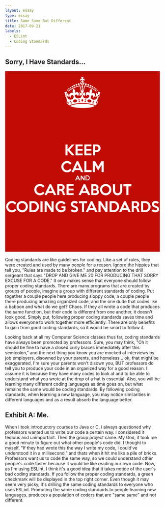 ```yaml
---
layout: essay
type: essay
title: Same Same But Different
date: 2017-09-21
labels:
  - ESLint
  - Coding Standards
---
```


## Sorry, I Have Standards...
<img class = "ui medium centered image" src = "../images/keepcalm.png">

Coding standards are like guidelines for coding. Like a set of rules, they were created and used by many people for a reason. Ignore the hippies that tell you, "Rules are made to be broken." and pay attention to the drill sergeant that says "DROP AND GIVE ME 20 FOR PRODUCING THAT SORRY EXCUSE FOR A CODE." It only makes sense that everyone should follow proper coding standards. There are many programs that are created by groups of people, imagine a group with different standards of coding. Put together a couple people here producing sloppy code, a couple people there producing amazing organized code, and the one dude that codes like a baboon and what do we get? Chaos. If they all wrote a code that produces the same function, but their code is different from one another, it doesn't look good. Simply put, following proper coding standards saves time and allows everyone to work together more efficiently. There are only benefits to gain from good coding standards, so it would be smart to follow it. 

Looking back at all my Computer Science classes thus far, coding standards have always been promoted by professors. Sure, you may think, "Oh it should be fine to have a closed curly braces immediately after this semicolon," and the next thing you know you are mocked at interviews by job employers, disowned by your parents, and homeless... ok, that might be exaggerated, I'm sure your parents won't disown you, BUT professors do tell you to produce your code in an organized way for a good reason. I assume it is because they have many codes to look at and to be able to understand what you wrote at the drop of a hat is essential. Also, you will be learning many different coding languages as time goes on, but what remains the same would be coding standards. By following coding standards, when learning a new language, you may notice similarities in different languages and as a result absorb the language better.

## Exhibit A: Me.

When I took introductory courses to Java or C, I always questioned why professors wanted us to write our code a certain way. I considered it tedious and unimportant. Then the group project came. My God, it took me a good minute to figure out what other people's code did. I thought to myself, "If they had wrote this the way I write my code, I could've understood it in a millisecond," and thats when it hit me like a pile of bricks. Professors want us to code the same way, so we could understand other people's code faster because it would be like reading our own code. Now, as I'm using ESLint, I think it's a good idea that it takes notice of the user's bad coding standards. If you follow the proper coding standards, a green checkmark will be displayed in the top right corner. Even though it may seem very picky, it's drilling the same coding standards to everyone who uses ESLint. Promoting the same coding standards to people learning new languages, produces a population of coders that are "same same" and not different.
